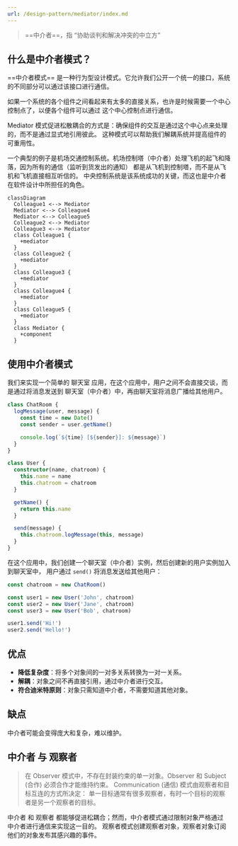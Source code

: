 ```yaml
---
url: /design-pattern/mediator/index.md
---
```

> \==中介者==，指 “协助谈判和解决冲突的中立方”

## 什么是中介者模式？

\==中介者模式== 是一种行为型设计模式。它允许我们公开一个统一的接口，系统的不同部分可以通过该接口进行通信。

如果一个系统的各个组件之间看起来有太多的直接关系，也许是时候需要一个中心控制点了，以便各个组件可以通过
这个中心控制点进行通信。

Mediator 模式促进松散耦合的方式是：确保组件的交互是通过这个中心点来处理的，而不是通过显式地引用彼此。
这种模式可以帮助我们解耦系统并提高组件的可重用性。

一个典型的例子是机场交通控制系统。机场控制塔（中介者）处理飞机的起飞和降落，因为所有的通信（监听到货发出的通知）
都是从飞机到控制塔，而不是从飞机和飞机直接相互听信的。
中央控制系统是该系统成功的关键，而这也是中介者在软件设计中所担任的角色。

```mermaid
classDiagram
  Colleague1 <--> Mediator
  Mediator <--> Colleague4
  Mediator <--> Colleague5
  Colleague2 <--> Mediator
  Colleague3 <--> Mediator
  class Colleague1 {
    +mediator
  }
  class Colleague2 {
    +mediator
  }
  class Colleague3 {
    +mediator
  }
  class Colleague4 {
    +mediator
  }
  class Colleague5 {
    +mediator
  }
  class Mediator {
    +component
  }
```

## 使用中介者模式

我们来实现一个简单的 聊天室 应用，在这个应用中，用户之间不会直接交谈，而是通过将消息发送到
聊天室（中介者）中，再由聊天室将消息广播给其他用户。

```ts
class ChatRoom {
  logMessage(user, message) {
    const time = new Date()
    const sender = user.getName()

    console.log(`${time} [${sender}]: ${message}`)
  }
}

class User {
  constructor(name, chatroom) {
    this.name = name
    this.chatroom = chatroom
  }

  getName() {
    return this.name
  }

  send(message) {
    this.chatroom.logMessage(this, message)
  }
}
```

在这个应用中，我们创建一个聊天室（中介者）实例，然后创建新的用户实例加入到聊天室中，
用户通过 `send()` 将消息发送给其他用户：

```ts
const chatroom = new ChatRoom()

const user1 = new User('John', chatroom)
const user2 = new User('Jane', chatroom)
const user3 = new User('Bob', chatroom)

user1.send('Hi!')
user2.send('Hello!')
```

## 优点

* **降低复杂度**：将多个对象间的一对多关系转换为一对一关系。
* **解耦**：对象之间不再直接引用，通过中介者进行交互。
* **符合迪米特原则**：对象只需知道中介者，不需要知道其他对象。

## 缺点

中介者可能会变得庞大和复杂，难以维护。

## 中介者 与 观察者

> 在 Observer 模式中，不存在封装约束的单一对象。Observer 和 Subject (合作) 必须合作才能维持约束。
> Communication (通信) 模式由观察者和目标互连的方式所决定：
> 单一目标通常有很多观察者，有时一个目标的观察者是另一个观察者的目标。

中介者 和 观察者 都能够促进松耦合；然而，中介者模式通过限制对象严格通过 中介者进行通信来实现这一目的。
观察者模式创建观察者对象，观察者对象订阅他们的对象发布其感兴趣的事件。
